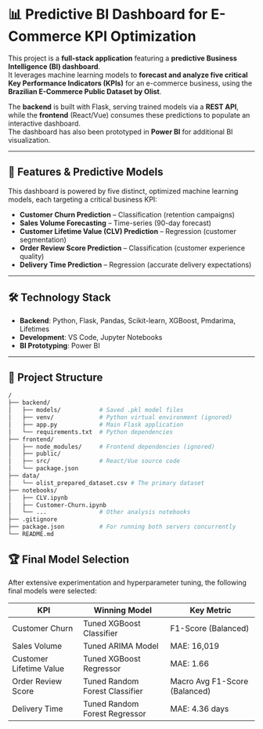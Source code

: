 # 📊 Predictive BI Dashboard for E-Commerce KPI Optimization

This project is a **full-stack application** featuring a **predictive Business Intelligence (BI) dashboard**.  
It leverages machine learning models to **forecast and analyze five critical Key Performance Indicators (KPIs)** for an e-commerce business, using the **Brazilian E-Commerce Public Dataset by Olist**.

The **backend** is built with Flask, serving trained models via a **REST API**, while the **frontend** (React/Vue) consumes these predictions to populate an interactive dashboard.  
The dashboard has also been prototyped in **Power BI** for additional BI visualization.

---

## 🚀 Features & Predictive Models
This dashboard is powered by five distinct, optimized machine learning models, each targeting a critical business KPI:

- **Customer Churn Prediction** – Classification (retention campaigns)  
- **Sales Volume Forecasting** – Time-series (90-day forecast)  
- **Customer Lifetime Value (CLV) Prediction** – Regression (customer segmentation)  
- **Order Review Score Prediction** – Classification (customer experience quality)  
- **Delivery Time Prediction** – Regression (accurate delivery expectations)  

---

## 🛠️ Technology Stack
- **Backend**: Python, Flask, Pandas, Scikit-learn, XGBoost, Pmdarima, Lifetimes  
- **Development**: VS Code, Jupyter Notebooks  
- **BI Prototyping**: Power BI  

---

## 📂 Project Structure
```bash
/
├── backend/
│   ├── models/           # Saved .pkl model files
│   ├── venv/             # Python virtual environment (ignored)
│   ├── app.py            # Main Flask application
│   └── requirements.txt  # Python dependencies
├── frontend/
│   ├── node_modules/     # Frontend dependencies (ignored)
│   ├── public/
│   ├── src/              # React/Vue source code
│   └── package.json
├── data/
│   └── olist_prepared_dataset.csv # The primary dataset
├── notebooks/
│   ├── CLV.ipynb
│   ├── Customer-Churn.ipynb
│   └── ...               # Other analysis notebooks
├── .gitignore
├── package.json          # For running both servers concurrently
└── README.md
```

## 🏆 Final Model Selection

After extensive experimentation and hyperparameter tuning, the following final models were selected:

| KPI                       | Winning Model                  | Key Metric                    |
| ------------------------- | ------------------------------ | ----------------------------- |
| Customer Churn            | Tuned XGBoost Classifier       | F1-Score (Balanced)           |
| Sales Volume              | Tuned ARIMA Model              | MAE: 16,019                   |
| Customer Lifetime Value   | Tuned XGBoost Regressor        | MAE: 1.66                     |
| Order Review Score        | Tuned Random Forest Classifier | Macro Avg F1-Score (Balanced) |
| Delivery Time             | Tuned Random Forest Regressor  | MAE: 4.36 days                |

